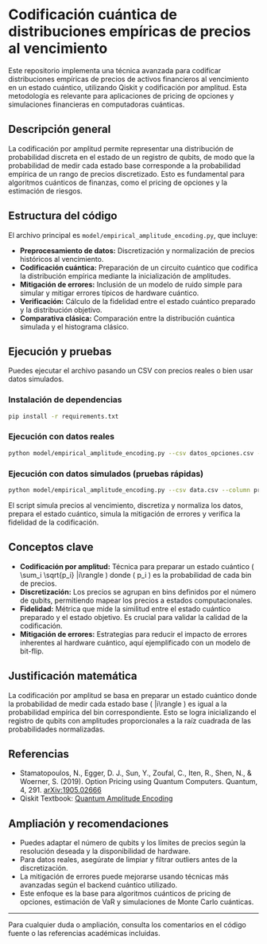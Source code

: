 # Codificación cuántica de distribuciones empíricas de precios al vencimiento

Este repositorio implementa una técnica avanzada para codificar distribuciones empíricas de precios de activos financieros al vencimiento en un estado cuántico, utilizando Qiskit y codificación por amplitud. Esta metodología es relevante para aplicaciones de pricing de opciones y simulaciones financieras en computadoras cuánticas.

## Descripción general

La codificación por amplitud permite representar una distribución de probabilidad discreta en el estado de un registro de qubits, de modo que la probabilidad de medir cada estado base corresponde a la probabilidad empírica de un rango de precios discretizado. Esto es fundamental para algoritmos cuánticos de finanzas, como el pricing de opciones y la estimación de riesgos.

## Estructura del código

El archivo principal es `model/empirical_amplitude_encoding.py`, que incluye:

- **Preprocesamiento de datos:** Discretización y normalización de precios históricos al vencimiento.
- **Codificación cuántica:** Preparación de un circuito cuántico que codifica la distribución empírica mediante la inicialización de amplitudes.
- **Mitigación de errores:** Inclusión de un modelo de ruido simple para simular y mitigar errores típicos de hardware cuántico.
- **Verificación:** Cálculo de la fidelidad entre el estado cuántico preparado y la distribución objetivo.
- **Comparativa clásica:** Comparación entre la distribución cuántica simulada y el histograma clásico.

## Ejecución y pruebas

Puedes ejecutar el archivo pasando un CSV con precios reales o bien usar datos simulados.

### Instalación de dependencias

```bash
pip install -r requirements.txt
```

### Ejecución con datos reales

```bash
python model/empirical_amplitude_encoding.py --csv datos_opciones.csv --column price --n-qubits 4
```

### Ejecución con datos simulados (pruebas rápidas)

```bash
python model/empirical_amplitude_encoding.py --csv data.csv --column price
```

El script simula precios al vencimiento, discretiza y normaliza los datos, prepara el estado cuántico, simula la mitigación de errores y verifica la fidelidad de la codificación.

## Conceptos clave

- **Codificación por amplitud:** Técnica para preparar un estado cuántico \( \sum_i \sqrt{p_i} |i\rangle \) donde \( p_i \) es la probabilidad de cada bin de precios.
- **Discretización:** Los precios se agrupan en bins definidos por el número de qubits, permitiendo mapear los precios a estados computacionales.
- **Fidelidad:** Métrica que mide la similitud entre el estado cuántico preparado y el estado objetivo. Es crucial para validar la calidad de la codificación.
- **Mitigación de errores:** Estrategias para reducir el impacto de errores inherentes al hardware cuántico, aquí ejemplificado con un modelo de bit-flip.

## Justificación matemática

La codificación por amplitud se basa en preparar un estado cuántico donde la probabilidad de medir cada estado base \( |i\rangle \) es igual a la probabilidad empírica del bin correspondiente. Esto se logra inicializando el registro de qubits con amplitudes proporcionales a la raíz cuadrada de las probabilidades normalizadas.

## Referencias

- Stamatopoulos, N., Egger, D. J., Sun, Y., Zoufal, C., Iten, R., Shen, N., & Woerner, S. (2019). Option Pricing using Quantum Computers. Quantum, 4, 291. [arXiv:1905.02666](https://arxiv.org/abs/1905.02666)
- Qiskit Textbook: [Quantum Amplitude Encoding](https://qiskit.org/textbook/ch-applications/finance.html)

## Ampliación y recomendaciones

- Puedes adaptar el número de qubits y los límites de precios según la resolución deseada y la disponibilidad de hardware.
- Para datos reales, asegúrate de limpiar y filtrar outliers antes de la discretización.
- La mitigación de errores puede mejorarse usando técnicas más avanzadas según el backend cuántico utilizado.
- Este enfoque es la base para algoritmos cuánticos de pricing de opciones, estimación de VaR y simulaciones de Monte Carlo cuánticas.

---

Para cualquier duda o ampliación, consulta los comentarios en el código fuente o las referencias académicas incluidas.

